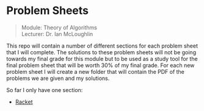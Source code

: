 # Problem Sheets  
> Module: Theory of Algorithms  
> Lecturer: Dr. Ian McLoughlin 

This repo will contain a number of different sections for each problem sheet that I will complete. The solutions to these problem sheets will not be going towards my final grade for this module but to be used as a study tool for the final problem sheet that will be worth 30% of my final grade. For each new problem sheet I will create a new folder that will contain the PDF of the problems we are given and my solutions.  

So far I only have one section: 
+ [Racket](https://github.com/LauraForde/Theory-of-Alogrithms-Problems/tree/master/Racket)
